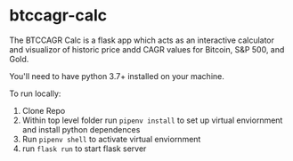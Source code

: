 # btccagr-calc

The BTCCAGR Calc is a flask app which acts as an interactive calculator and visualizor of historic price andd CAGR values for Bitcoin, S&P 500, and Gold.

You'll need to have python 3.7+ installed on your machine.

To run locally:
1. Clone Repo
2. Within top level folder run `pipenv install` to set up virtual enviornment and install python dependences
3. Run `pipenv shell` to activate virtual enviornment
4. run `flask run` to start flask server
